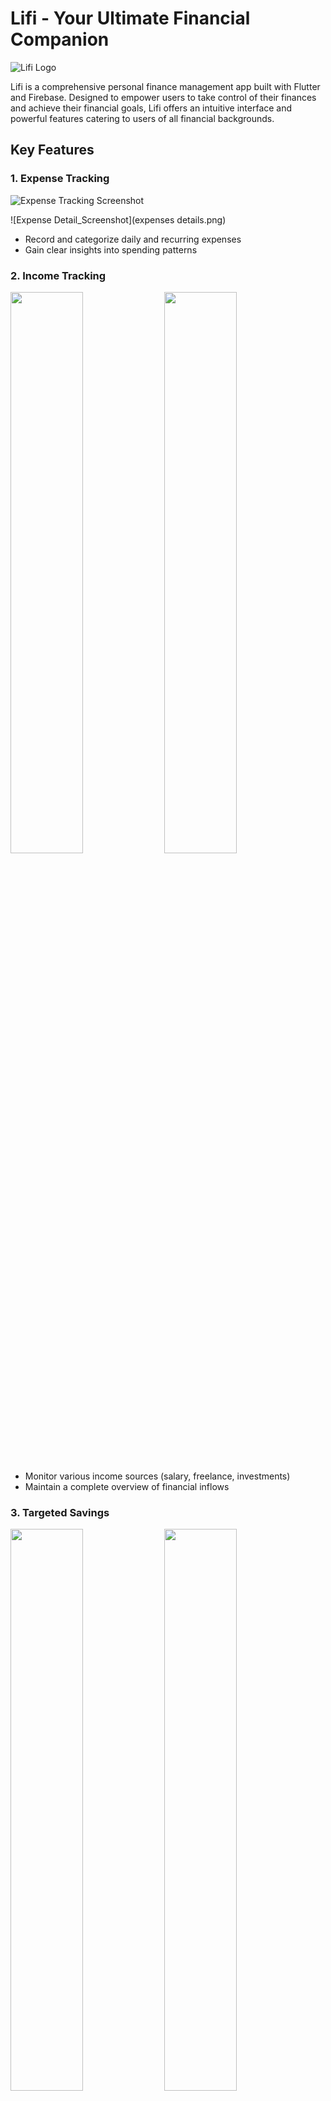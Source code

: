 # Lifi - Your Ultimate Financial Companion

![Lifi Logo](me.jpg)

Lifi is a comprehensive personal finance management app built with Flutter and Firebase. Designed to empower users to take control of their finances and achieve their financial goals, Lifi offers an intuitive interface and powerful features catering to users of all financial backgrounds.

## Key Features

### 1. Expense Tracking
![Expense Tracking Screenshot](expenses.png)

![Expense Detail_Screenshot](expenses details.png)
- Record and categorize daily and recurring expenses
- Gain clear insights into spending patterns

### 2. Income Tracking

<p float="left">
  <img src="income%20screen.png" width="48%" />
  <img src="income%20details.png" width="48%" /> 
</p>

- Monitor various income sources (salary, freelance, investments)
- Maintain a complete overview of financial inflows

### 3. Targeted Savings
<p float="left">
  <img src="savings.png" width="48%" />
  <img src="savings%20details.png" width="48%" /> 
</p>

- Set and visualize financial goals
- Track progress towards savings targets

### 4. Budgeting
![Budgeting Screenshot](budgets.png)
- Create customized budgets for different categories
- Set spending limits with real-time notifications
- Generate reports to help stick to budgetary goals

### 5. Reports and Visualization

<p float="left">
  <img src="report%20income.png" width="48%" />
  <img src="report%20expenses.png" width="48%" /> 
</p>

<p float="left">
  <img src="report%20income%202.png" width="48%" />
  <img src="report%20budget.png" width="48%" /> 
</p>

- Gain insights through detailed financial reports
- Visualize spending patterns and identify areas for improvement

### 6. Financial Statement Export
![Export Screenshot](path/to/export.png)
- Generate and export professional-looking financial statements as PDFs
- Easily share with accountants or financial advisors

### 7. Smart Purchase Planner
![Planner Screenshot](path/to/planner.png)
- Plan future purchases and receive intelligent recommendations
- Make informed buying decisions aligned with financial goals

## Tech Stack

- Frontend: Flutter
- Backend: Firebase
- Database: Cloud Firestore
- Authentication: Firebase Authentication
- Cloud Functions: Firebase Cloud Functions
- Analytics: Firebase Analytics

## Getting Started

### Prerequisites

- Flutter SDK
- Dart SDK
- Firebase account and project set up

### Installation

1. Clone the repository:
